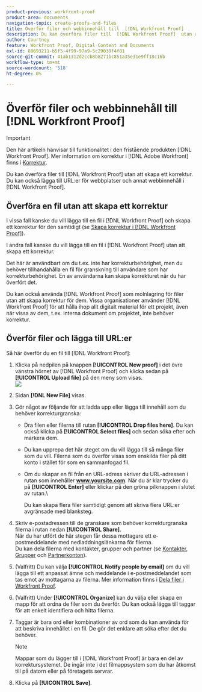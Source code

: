 ```yaml
---
product-previous: workfront-proof
product-area: documents
navigation-topic: create-proofs-and-files
title: Överför filer och webbinnehåll till  [!DNL Workfront Proof]
description: Du kan överföra filer till  [!DNL Workfront Proof]  utan att skapa ett korrektur. Du kan också lägga till URL:er för webbplatser och annat webbinnehåll i  [!DNL Workfront Proof].
author: Courtney
feature: Workfront Proof, Digital Content and Documents
exl-id: 88693211-b5f5-4f99-97a9-5c29039f4f01
source-git-commit: 41ab1312d2ccb8b8271bc851a35e31e9ff18c16b
workflow-type: tm+mt
source-wordcount: '518'
ht-degree: 0%

---
```


# Överför filer och webbinnehåll till [!DNL Workfront Proof]

>[!IMPORTANT]
>
>Den här artikeln hänvisar till funktionalitet i den fristående produkten [!DNL Workfront Proof]. Mer information om korrektur i [!DNL Adobe Workfront] finns i [Korrektur](../../../review-and-approve-work/proofing/proofing.md).

Du kan överföra filer till [!DNL Workfront Proof] utan att skapa ett korrektur. Du kan också lägga till URL:er för webbplatser och annat webbinnehåll i [!DNL Workfront Proof].

## Överföra en fil utan att skapa ett korrektur

I vissa fall kanske du vill lägga till en fil i [!DNL Workfront Proof] och skapa ett korrektur för den samtidigt (se [Skapa korrektur i [!DNL Workfront Proof]](../../../workfront-proof/wp-work-proofsfiles/create-proofs-and-files/generate-proofs.md)).

I andra fall kanske du vill lägga till en fil i [!DNL Workfront Proof] utan att skapa ett korrektur.

Det här är användbart om du t.ex. inte har korrekturbehörighet, men du behöver tillhandahålla en fil för granskning till användare som har korrekturbehörighet. En av användarna kan skapa korrekturet när du har överfört det.

Du kan också använda [!DNL Workfront Proof] som molnlagring för filer utan att skapa korrektur för dem. Vissa organisationer använder [!DNL Workfront Proof] för att hålla ihop allt digitalt material för ett projekt, även när vissa av dem, t.ex. interna dokument om projektet, inte behöver korrektur.

## Överför filer och lägga till URL:er

Så här överför du en fil till [!DNL Workfront Proof]:

1. Klicka på nedpilen på knappen **[!UICONTROL New proof]** i det övre vänstra hörnet av [!DNL Workfront Proof] och klicka sedan på **[!UICONTROL Upload file]** på den meny som visas.\
   ![](assets/new-proof-button-menu.png)

1. Sidan **[!DNL New File]** visas.
1. Gör något av följande för att ladda upp eller lägga till innehåll som du behöver korrekturgranska:

   * Dra filen eller filerna till rutan **[!UICONTROL Drop files here]**. Du kan också klicka på **[!UICONTROL Select files]** och sedan söka efter och markera dem.

   * Du kan upprepa det här steget om du vill lägga till så många filer som du vill. Filerna som du överför visas som enskilda filer på ditt konto i stället för som en sammanfogad fil.

   * Om du skapar en fil från en URL-adress skriver du URL-adressen i rutan som innehåller **www.yoursite.com**. När du är klar trycker du på **[!UICONTROL Enter]** eller klickar på den gröna pilknappen i slutet av rutan.\

     Du kan skapa flera filer samtidigt genom att skriva flera URL:er avgränsade med blanksteg.

1. Skriv e-postadressen till de granskare som behöver korrekturgranska filerna i rutan nedan **[!UICONTROL Share]**.\
   När du har utfört de här stegen får dessa mottagare ett e-postmeddelande med nedladdningslänkarna för filerna.\
   Du kan dela filerna med kontakter, grupper och partner (se [Kontakter](https://support.workfront.com/hc/en-us/sections/115000920808-Contacts), [Grupper](https://support.workfront.com/hc/en-us/sections/115000920828-Groups) och [Partnerkonton](https://support.workfront.com/hc/en-us/sections/115000912107-Partner-accounts)).

1. (Valfritt) Du kan välja **[!UICONTROL Notify people by email]** om du vill lägga till ett anpassat ämne och meddelande i e-postmeddelandet som tas emot av mottagarna av filerna. Mer information finns i [Dela filer i Workfront Proof](../../../workfront-proof/wp-work-proofsfiles/share-proofs-and-files/share-files.md).

1. (Valfritt) Under **[!UICONTROL Organize]** kan du välja eller skapa en mapp för att ordna de filer som du överför. Du kan också lägga till taggar för att enkelt identifiera och hitta filerna.
1. Taggar är bara ord eller kombinationer av ord som du kan använda för att beskriva innehållet i en fil. De gör det enklare att söka efter det du behöver.

   >[!NOTE]
   >
   > Mappar som du lägger till i [!DNL Workfront Proof] är bara en del av korrektursystemet. De ingår inte i det filmappsystem som du har åtkomst till på datorn eller på företagets servrar.

1. Klicka på **[!UICONTROL Save]**.
